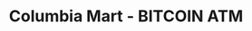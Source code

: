 ---
title: "Columbia Mart - BITCOIN ATM"
url: /columbia/columbia-mart-bitcoin-atm/
shop: Lebensmittel
---